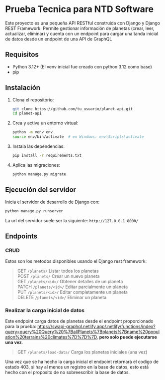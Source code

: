 # Prueba Tecnica para NTD Software

Este proyecto es una pequeña API RESTful construida con Django y Django REST Framework. Permite gestionar información de planetas (crear, leer, actualizar, eliminar) y cuenta con un endpoint para cargar una tanda inicial de datos desde un endpoint de una API de GraphQL

## Requisitos

- Python 3.12+ (El venv inicial fue creado con python 3.12 como base)
- pip

## Instalación

1. Clona el repositorio:
   ```bash
   git clone https://github.com/tu_usuario/planet-api.git
   cd planet-api
   ```

2. Crea y activa un entorno virtual:
   ```bash
   python -m venv env
   source env/bin/activate  # en Windows: env\Scripts\activate
   ```

3. Instala las dependencias:
   ```bash
   pip install -r requirements.txt
   ```

4. Aplica las migraciones:
   ```bash
   python manage.py migrate
   ```

## Ejecución del servidor

Inicia el servidor de desarrollo de Django con:

```bash
python manage.py runserver
```

La url del servidor suele ser la siguiente:
`http://127.0.0.1:8000/`

## Endpoints

### CRUD

Estos son los metodos disponibles usando el Django rest framework:
                   
>GET     `/planets/`            Listar todos los planetas            
>POST    `/planets/`            Crear un nuevo planeta               
>GET     `/planets/<id>/`       Obtener detalles de un planeta       
>PATCH   `/planets/<id>/`       Editar parcialmente un planeta       
>PUT     `/planets/<id>/`       Editar completamente un planeta      
>DELETE  `/planets/<id>/`       Eliminar un planeta                  

### Realizar la carga inicial de datos

Este endpoint carga datos de planetas desde el endpoint proporcionado para la prueba: https://swapi-graphql.netlify.app/.netlify/functions/index?query=query%20Query%20%7BallPlanets%7Bplanets%7Bname%20population%20terrains%20climates%7D%7D%7D, **pero solo puede ejecutarse una vez**.

>GET    `/planets/load-data/`            Carga los planetas iniciales (una vez)

Una vez que se ha hecho la carga inicial el endpoint retornará el codigo de estado 403, si hay 
al menos un registro en la base de datos, esto está hecho con el proposito de no sobreescribir la base de datos.